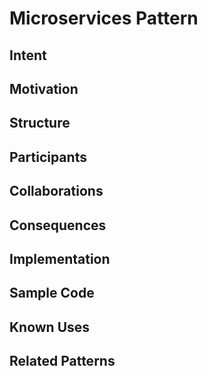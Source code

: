 # Microservices Pattern

## Intent

## Motivation

## Structure

## Participants

## Collaborations

## Consequences

## Implementation

## Sample Code

## Known Uses

## Related Patterns
